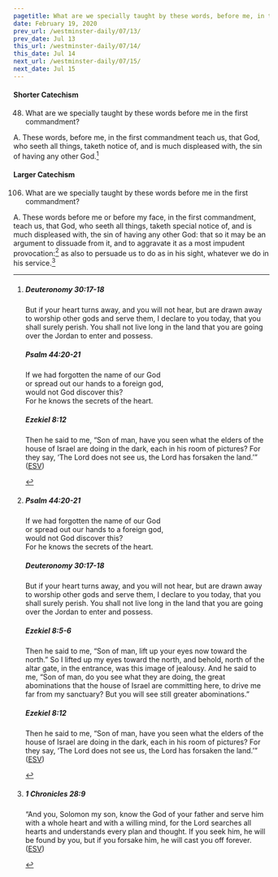 ```yaml
---
pagetitle: What are we specially taught by these words, before me, in the first commandment?
date: February 19, 2020
prev_url: /westminster-daily/07/13/
prev_date: Jul 13
this_url: /westminster-daily/07/14/
this_date: Jul 14
next_url: /westminster-daily/07/15/
next_date: Jul 15
---
```


#### Shorter Catechism

48. What are we specially taught by these words before me in the first commandment?

A. These words, before me, in the first commandment teach us, that God, who seeth all things, taketh notice of, and is much displeased with, the sin of having any other God.[^fnref:wsc1]


[^fnref:wsc1]: <div class="esv"><h5>Deuteronomy 30:17-18</h5> <div class="esv-text"><p id="p05030017.01-1">But if your heart turns away, and you will not hear, but are drawn away to worship other gods and serve them, I declare to you today, that you shall surely perish. You shall not live long in the land that you are going over the Jordan to enter and possess.</p> </div><h5>Psalm 44:20-21</h5> <div class="esv-text"><div class="block-indent"> <p class="line-group" id="p19044020.01-2">If we had forgotten the name of our God<br /> <span class="indent"></span>or spread out our hands to a foreign god,<br />  would not God discover this?<br /> <span class="indent"></span>For he knows the secrets of the heart.</p> </div> </div><h5>Ezekiel 8:12</h5> <div class="esv-text"><p id="p26008012.01-3">Then he said to me, &#8220;Son of man, have you seen what the elders of the house of Israel are doing in the dark, each in his room of pictures? For they say, &#8216;The <span class="small-caps">Lord</span> does not see us, the <span class="small-caps">Lord</span> has forsaken the land.&#8217;&#8221;  (<a href="http://www.esv.org" class="copyright">ESV</a>)</p> </div> </div>


#### Larger Catechism

106. What are we specially taught by these words before me in the first commandment?

A. These words before me or before my face, in the first commandment, teach us, that God, who seeth all things, taketh special notice of, and is much displeased with, the sin of having any other God: that so it may be an argument to dissuade from it, and to aggravate it as a most impudent provocation:[^fnref:wlc1] as also to persuade us to do as in his sight, whatever we do in his service.[^fnref:wlc2]


[^fnref:wlc1]: <div class="esv"><h5>Psalm 44:20-21</h5> <div class="esv-text"><div class="block-indent"> <p class="line-group" id="p19044020.01-1">If we had forgotten the name of our God<br /> <span class="indent"></span>or spread out our hands to a foreign god,<br />  would not God discover this?<br /> <span class="indent"></span>For he knows the secrets of the heart.</p> </div> </div><h5>Deuteronomy 30:17-18</h5> <div class="esv-text"><p id="p05030017.01-2">But if your heart turns away, and you will not hear, but are drawn away to worship other gods and serve them, I declare to you today, that you shall surely perish. You shall not live long in the land that you are going over the Jordan to enter and possess.</p> </div><h5>Ezekiel 8:5-6</h5> <div class="esv-text"><p id="p26008005.01-3">Then he said to me, &#8220;Son of man, lift up your eyes now toward the north.&#8221; So I lifted up my eyes toward the north, and behold, north of the altar gate, in the entrance, was this image of jealousy. And he said to me, &#8220;Son of man, do you see what they are doing, the great abominations that the house of Israel are committing here, to drive me far from my sanctuary? But you will see still greater abominations.&#8221;</p> </div><h5>Ezekiel 8:12</h5> <div class="esv-text"><p id="p26008012.01-4">Then he said to me, &#8220;Son of man, have you seen what the elders of the house of Israel are doing in the dark, each in his room of pictures? For they say, &#8216;The <span class="small-caps">Lord</span> does not see us, the <span class="small-caps">Lord</span> has forsaken the land.&#8217;&#8221;  (<a href="http://www.esv.org" class="copyright">ESV</a>)</p> </div> </div>

[^fnref:wlc2]: <div class="esv"><h5>1 Chronicles 28:9</h5> <div class="esv-text"> <p id="p13028009.05-1">&#8220;And you, Solomon my son, know the God of your father and serve him with a whole heart and with a willing mind, for the <span class="small-caps">Lord</span> searches all hearts and understands every plan and thought. If you seek him, he will be found by you, but if you forsake him, he will cast you off forever.  (<a href="http://www.esv.org" class="copyright">ESV</a>)</p> </div> </div>

